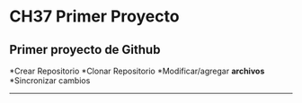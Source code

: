 # CH37 Primer Proyecto
## Primer proyecto de Github 

*Crear Repositorio
*Clonar Repositorio
*Modificar/agregar **archivos**
*Sincronizar cambios 

---